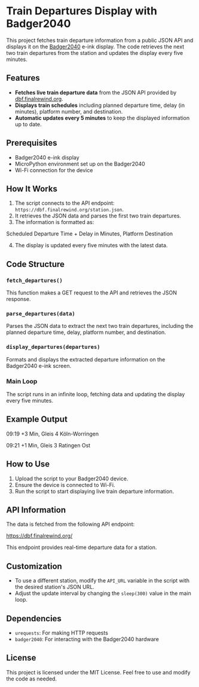 # Train Departures Display with Badger2040

This project fetches train departure information from a public JSON API and displays it on the [Badger2040](https://shop.pimoroni.com/products/badger-2040) e-ink display. The code retrieves the next two train departures from the station and updates the display every five minutes.

## Features

- **Fetches live train departure data** from the JSON API provided by [dbf.finalrewind.org](https://dbf.finalrewind.org).
- **Displays train schedules** including planned departure time, delay (in minutes), platform number, and destination.
- **Automatic updates every 5 minutes** to keep the displayed information up to date.

## Prerequisites

- Badger2040 e-ink display
- MicroPython environment set up on the Badger2040
- Wi-Fi connection for the device

## How It Works

1. The script connects to the API endpoint: `https://dbf.finalrewind.org/station.json`.
2. It retrieves the JSON data and parses the first two train departures.
3. The information is formatted as:

Scheduled Departure Time + Delay in Minutes, Platform Destination

4. The display is updated every five minutes with the latest data.

## Code Structure

### `fetch_departures()`

This function makes a GET request to the API and retrieves the JSON response.

### `parse_departures(data)`

Parses the JSON data to extract the next two train departures, including the planned departure time, delay, platform number, and destination.

### `display_departures(departures)`

Formats and displays the extracted departure information on the Badger2040 e-ink screen.

### Main Loop

The script runs in an infinite loop, fetching data and updating the display every five minutes.

## Example Output

09:19 +3 Min, Gleis 4 Köln-Worringen

09:21 +1 Min, Gleis 3 Ratingen Ost


## How to Use

1. Upload the script to your Badger2040 device.
2. Ensure the device is connected to Wi-Fi.
3. Run the script to start displaying live train departure information.

## API Information

The data is fetched from the following API endpoint:

https://dbf.finalrewind.org/


This endpoint provides real-time departure data for a station.

## Customization

- To use a different station, modify the `API_URL` variable in the script with the desired station's JSON URL.
- Adjust the update interval by changing the `sleep(300)` value in the main loop.

## Dependencies

- `urequests`: For making HTTP requests
- `badger2040`: For interacting with the Badger2040 hardware

## License

This project is licensed under the MIT License. Feel free to use and modify the code as needed.


